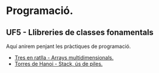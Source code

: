 # Programació.
## UF5 - Llibreries de classes fonamentals

Aquí anirem penjant les pràctiques de programació.

- [Tres en ratlla - Arrays multidimensionals.](tresEnRatlla.md)
- [Torres de Hanoi - Stack, ús de piles.](torresDeHoni.md) 
